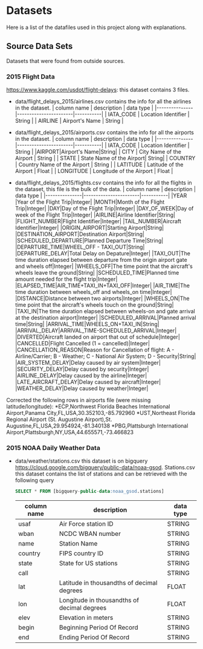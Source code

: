 # Datasets
Here is a list of the datafiles used in this project along with explanations.

## Source Data Sets
Datasets that were found from outside sources.

### 2015 Flight Data
<https://www.kaggle.com/usdot/flight-delays>: this dataset contains 3 files.
* data/flight_delays_2015/airlines.csv contains the info for all the airlines in the dataset.
	| column name	| description			| data type	|
	|---------------|-----------------------|-----------|
	| IATA_CODE		| Location Identifier	| String 	|
	| AIRLINE		| Airport's Name		| String	|

* data/flight_delays_2015/airports.csv contains the info for all the airports in the dataset.
	| column name	| description			| data type	|
	|---------------|-----------------------|-----------|
	| IATA_CODE		| Location Identifier	| String 	|
	|AIRPORT|Airport's Name|String|
	| CITY | City Name of the Airport | String |
	| STATE | State Name of the Airport| String|
	| COUNTRY | Country Name of the Airport | String |
	| LATITUDE | Latitude of the Airport | Float |
	| LONGITUDE | Longitude of the Airport | Float |

* data/flight_delays_2015/flights.csv contains the info for all the flights in the dataset, this file is the bulk of the data.
    | column name	| description			| data type	|
	|---------------|-----------------------|-----------|
    |YEAR     |Year of the Flight Trip|Integer|
    |MONTH|Month of the Flight Trip|Integer|
    |DAY|Day of the Flight Trip|Integer|
    |DAY_OF_WEEK|Day of week of the Flight Trip|Integer|
    |AIRLINE|Airline Identifier|String|
    |FLIGHT_NUMBER|Flight Identifier|Integer|
    |TAIL_NUMBER|Aircraft Identifier|Integer|
    |ORIGIN_AIRPORT|Starting Airport|String|
    |DESTINATION_AIRPORT|Destination Airport|String|
    |SCHEDULED_DEPARTURE|Planned Departure Time|String|
    |DEPARTURE_TIME|WHEEL_OFF - TAXI_OUT|String|
    |DEPARTURE_DELAY|Total Delay on Depature|Integer|
    |TAXI_OUT|The time duration elapsed between departure from the origin airport gate and wheels off|Integer|
    |WHEELS_OFF|The time point that the aircraft's wheels leave the ground|String|
    |SCHEDULED_TIME|Planned time amount needed for the flight trip|Integer|
    |ELAPSED_TIME|AIR_TIME+TAXI_IN+TAXI_OFF|Integer|
    |AIR_TIME|The time duration between wheels_off and wheels_on time|Integer|
    |DISTANCE|Distance between two airports|Integer|
    |WHEELS_ON|The time point that the aircraft's wheels touch on the ground|String|
    |TAXI_IN|The time duration elapsed between wheels-on and gate arrival at the destination airport|Integer|
    |SCHEDULED_ARRIVAL|Planned arrival time|String|
    |ARRIVAL_TIME|WHEELS_ON+TAXI_IN|String|
    |ARRIVAL_DELAY|ARRIVAL_TIME-SCHEDULED_ARRIVAL|Integer|
    |DIVERTED|Aircraft landed on airport that out of schedule|Integer|
    |CANCELLED|Flight Cancelled (1 = cancelled)|Integer|
    |CANCELLATION_REASON|Reason for Cancellation of flight: A - Airline/Carrier; B - Weather; C - National Air System; D - Security|String|
    |AIR_SYSTEM_DELAY|Delay caused by air system|Integer|
    |SECURITY_DELAY|Delay caused by security|Integer|
    |AIRLINE_DELAY|Delay caused by the airline|Integer|
    |LATE_AIRCRAFT_DELAY|Delay caused by aircraft|Integer|
    |WEATHER_DELAY|Delay caused by weather|Integer|

Corrected the following rows in airports file (were missing latitude/longitude):
*ECP,Northwest Florida Beaches International Airport,Panama City,FL,USA,30.352103,-85.792960
*UST,Northeast Florida Regional Airport (St. Augustine Airport),St. Augustine,FL,USA,29.954924,-81.340138
*PBG,Plattsburgh International Airport,Plattsburgh,NY,USA,44.655571,-73.466823

### 2015 NOAA Daily Weather Data
* data/weather/stations.csv this dataset is on bigquery <https://cloud.google.com/bigquery/public-data/noaa-gsod>. Stations.csv this dataset contains the list of stations and can be retrieved with the following query
	```sql
	SELECT * FROM [bigquery-public-data:noaa_gsod.stations]
	```
	| column name	| description			| data type	|
	|---------------|-----------------------|-----------|
	|usaf|Air Force station ID|STRING|
	|wban|NCDC WBAN number|STRING|
	|name|Station Name|STRING|
	|country|FIPS country ID|STRING|
	|state|State for US stations|STRING|
	|call||STRING|
	|lat|Latitude in thousandths of decimal degrees|FLOAT|
	|lon|Longitude in thousandths of decimal degrees|FLOAT|
	|elev|Elevation in meters|STRING|
	|begin|Beginning Period Of Record|STRING|
	|end|Ending Period Of Record|STRING|

